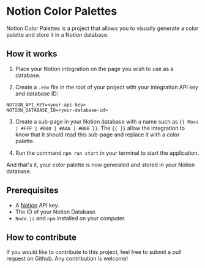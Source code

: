 # Notion Color Palettes

Notion Color Palettes is a project that allows you to visually generate a color palette and store it in a Notion database.

## How it works

1. Place your Notion integration on the page you wish to use as a database.

2. Create a `.env` file in the root of your project with your integration API key and database ID:

```
NOTION_API_KEY=<your-api-key>
NOTION_DATABASE_ID=<your-database-id>
```

3. Create a sub-page in your Notion database with a name such as `{{ Moss | #FFF | #000 | #AAA | #BBB }}`. The `{{ }}` allow the integration to know that it should read this sub-page and replace it with a color palette.

4. Run the command `npm run start` in your terminal to start the application.

And that's it, your color palette is now generated and stored in your Notion database.

## Prerequisites

-   A [Notion](https://www.notion.so/my-integrations) API key.
-   The ID of your Notion Database.
-   `Node.js` and `npm` installed on your computer.

## How to contribute

If you would like to contribute to this project, feel free to submit a pull request on Github.
Any contribution is welcome!
